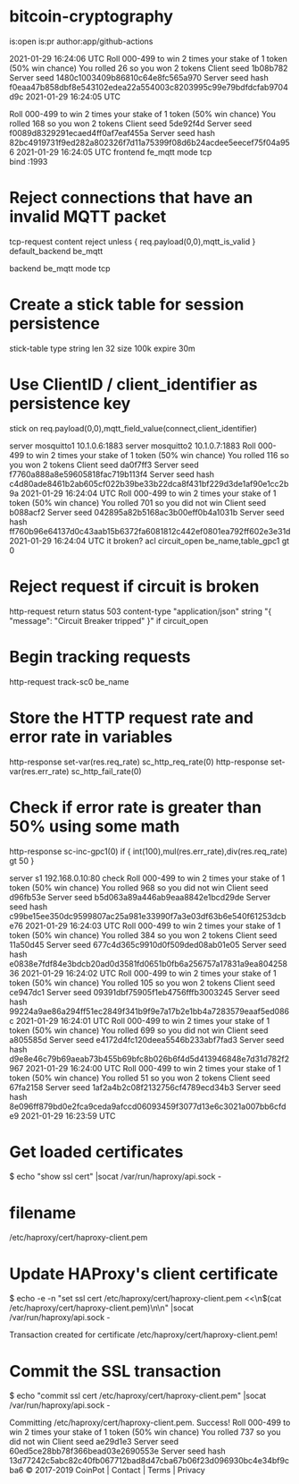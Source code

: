 # bitcoin-cryptography

is:open is:pr author:app/github-actions 

2021-01-29 16:24:06 UTC
Roll 000-499 to win 2 times your stake of 1 token (50% win chance)
You rolled 26 so you won 2 tokens
Client seed 1b08b782
Server seed 1480c1003409b86810c64e8fc565a970
Server seed hash f0eaa47b858dbf8e543102edea22a554003c8203995c99e79bdfdcfab9704d9c
2021-01-29 16:24:05 UTC

Roll 000-499 to win 2 times your stake of 1 token (50% win chance)
You rolled 168 so you won 2 tokens
Client seed 5de92f4d
Server seed f0089d8329291ecaed4ff0af7eaf455a
Server seed hash 82bc4919731f9ed282a802326f7d11a75399f08d6b24acdee5eecef75f04a956
2021-01-29 16:24:05 UTC
frontend fe_mqtt
  mode tcp  
  bind :1993

  # Reject connections that have an invalid MQTT packet
  tcp-request content reject unless { req.payload(0,0),mqtt_is_valid }
  default_backend be_mqtt

backend be_mqtt
  mode tcp

  # Create a stick table for session persistence
  stick-table type string len 32 size 100k expire 30m

  # Use ClientID / client_identifier as persistence key
  stick on req.payload(0,0),mqtt_field_value(connect,client_identifier)

  server mosquitto1 10.1.0.6:1883
  server mosquitto2 10.1.0.7:1883
Roll 000-499 to win 2 times your stake of 1 token (50% win chance)
You rolled 116 so you won 2 tokens
Client seed da0f7ff3
Server seed f7760a888a8e59605818fac719b113f4
Server seed hash c4d80ade8461b2ab605cf022b39be33b22dca8f431bf229d3de1af90e1cc2b9a
2021-01-29 16:24:04 UTC
Roll 000-499 to win 2 times your stake of 1 token (50% win chance)
You rolled 701 so you did not win
Client seed b088acf2
Server seed 042895a82b5168ac3b00eff0b4a1031b
Server seed hash ff760b96e64137d0c43aab15b6372fa6081812c442ef0801ea792ff602e3e31d
2021-01-29 16:24:04 UTC
it broken?
  acl circuit_open be_name,table_gpc1 gt 0

  # Reject request if circuit is broken
  http-request return status 503 content-type "application/json" string "{ \"message\": \"Circuit Breaker tripped\" }" if circuit_open

  # Begin tracking requests
  http-request track-sc0 be_name

  # Store the HTTP request rate and error rate in variables
  http-response set-var(res.req_rate) sc_http_req_rate(0)
  http-response set-var(res.err_rate) sc_http_fail_rate(0)

  # Check if error rate is greater than 50% using some math
  http-response sc-inc-gpc1(0) if { int(100),mul(res.err_rate),div(res.req_rate) gt 50 }
  
  server s1 192.168.0.10:80 check
Roll 000-499 to win 2 times your stake of 1 token (50% win chance)
You rolled 968 so you did not win
Client seed d96fb53e
Server seed b5d063a89a446ab9eaa8842e1bcd29de
Server seed hash c99be15ee350dc9599807ac25a981e33990f7a3e03df63b6e540f61253dcbe76
2021-01-29 16:24:03 UTC
Roll 000-499 to win 2 times your stake of 1 token (50% win chance)
You rolled 384 so you won 2 tokens
Client seed 11a50d45
Server seed 677c4d365c9910d0f509ded08ab01e05
Server seed hash e0838e7fdf84e3bdcb20ad0d3581fd0651b0fb6a256757a17831a9ea80425836
2021-01-29 16:24:02 UTC
Roll 000-499 to win 2 times your stake of 1 token (50% win chance)
You rolled 105 so you won 2 tokens
Client seed ce947dc1
Server seed 09391dbf75905f1eb4756fffb3003245
Server seed hash 99224a9ae86a294ff51ec2849f341b9f9e7a17b2e1bb4a7283579eaaf5ed086c
2021-01-29 16:24:01 UTC
Roll 000-499 to win 2 times your stake of 1 token (50% win chance)
You rolled 699 so you did not win
Client seed a805585d
Server seed e4172d4fc120deea5546b233abf7fad3
Server seed hash d9e8e46c79b69aeab73b455b69bfc8b026b6f4d5d413946848e7d31d782f2967
2021-01-29 16:24:00 UTC
Roll 000-499 to win 2 times your stake of 1 token (50% win chance)
You rolled 51 so you won 2 tokens
Client seed 67fa2158
Server seed 1af2a4b2c08f2132756cf4789ecd34b3
Server seed hash 8e096ff879bd0e2fca9ceda9afccd06093459f3077d13e6c3021a007bb6cfde9
2021-01-29 16:23:59 UTC
# Get loaded certificates
$ echo "show ssl cert" |socat /var/run/haproxy/api.sock -

# filename
/etc/haproxy/cert/haproxy-client.pem

# Update HAProxy's client certificate
$ echo -e -n "set ssl cert /etc/haproxy/cert/haproxy-client.pem <<\n$(cat /etc/haproxy/cert/haproxy-client.pem)\n\n" |socat /var/run/haproxy/api.sock -

Transaction created for certificate /etc/haproxy/cert/haproxy-client.pem!

# Commit the SSL transaction
$ echo "commit ssl cert /etc/haproxy/cert/haproxy-client.pem" |socat /var/run/haproxy/api.sock -

Committing /etc/haproxy/cert/haproxy-client.pem.
Success!
Roll 000-499 to win 2 times your stake of 1 token (50% win chance)
You rolled 737 so you did not win
Client seed ae29d1e3
Server seed 60ed5ce28bb78f366bead03e2690553e
Server seed hash 13d77242c5abc82c40fb067712bad8d47cba67b06f23d096930bc4e34bf9cba6
© 2017-2019 CoinPot | Contact | Terms | Privacy
